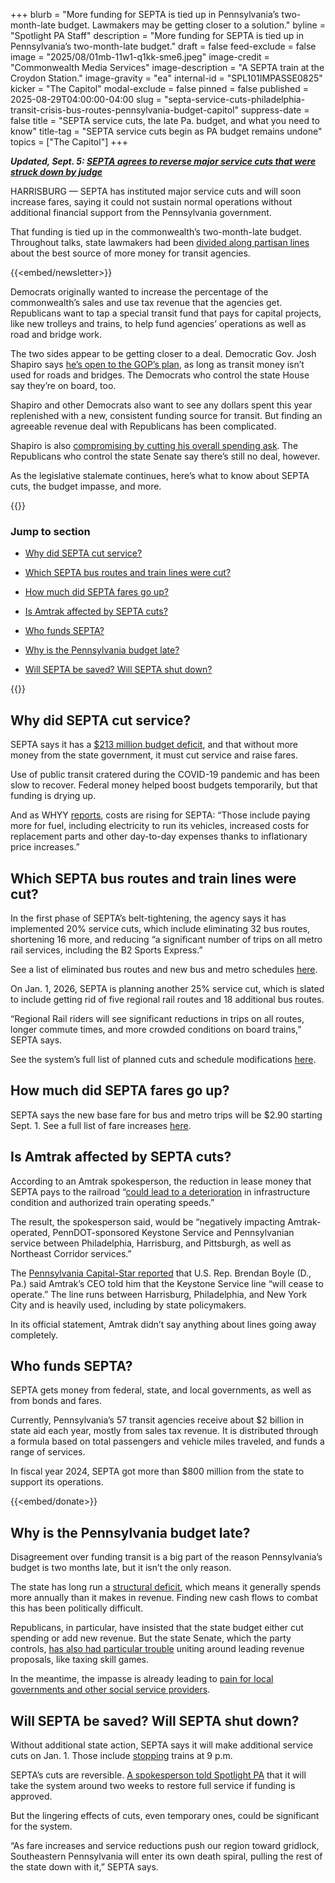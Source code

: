 +++
blurb = "More funding for SEPTA is tied up in Pennsylvania’s two-month-late budget. Lawmakers may be getting closer to a solution."
byline = "Spotlight PA Staff"
description = "More funding for SEPTA is tied up in Pennsylvania’s two-month-late budget."
draft = false
feed-exclude = false
image = "2025/08/01mb-11w1-q1kk-sme6.jpeg"
image-credit = "Commonwealth Media Services"
image-description = "A SEPTA train at the Croydon Station."
image-gravity = "ea"
internal-id = "SPL101IMPASSE0825"
kicker = "The Capitol"
modal-exclude = false
pinned = false
published = 2025-08-29T04:00:00-04:00
slug = "septa-service-cuts-philadelphia-transit-crisis-bus-routes-pennsylvania-budget-capitol"
suppress-date = false
title = "SEPTA service cuts, the late Pa. budget, and what you need to know"
title-tag = "SEPTA service cuts begin as PA budget remains undone"
topics = ["The Capitol"]
+++

<strong><em>Updated, Sept. 5: </em></strong><a href="https://www.spotlightpa.org/news/2025/09/septa-philadelphia-cuts-service-restored-court-order-capitol/"><strong><em>SEPTA agrees to reverse major service cuts that were struck down by judge</em></strong></a><strong><em></em></strong>

HARRISBURG — SEPTA has instituted major service cuts and will soon increase fares, saying it could not sustain normal operations without additional financial support from the Pennsylvania government.

That funding is tied up in the commonwealth’s two-month-late budget. Throughout talks, state lawmakers had been <a href="https://www.spotlightpa.org/news/2025/08/pennsylvania-budget-impasse-septa-transit-funding-joe-pittman-state-senate-capitol/">divided along partisan lines</a> about the best source of more money for transit agencies.

{{<embed/newsletter>}}

Democrats originally wanted to increase the percentage of the commonwealth’s sales and use tax revenue that the agencies get. Republicans want to tap a special transit fund that pays for capital projects, like new trolleys and trains, to help fund agencies’ operations as well as road and bridge work.

The two sides appear to be getting closer to a deal. Democratic Gov. Josh Shapiro says <a href="https://www.spotlightpa.org/news/2025/08/septa-cuts-josh-shapiro-transit-funding-senate-republican-plan-capitol/">he’s open to the GOP’s plan</a>, as long as transit money isn’t used for roads and bridges. The Democrats who control the state House say they’re on board, too.

Shapiro and other Democrats also want to see any dollars spent this year replenished with a new, consistent funding source for transit. But finding an agreeable revenue deal with Republicans has been complicated.

Shapiro is also <a href="https://www.spotlightpa.org/news/2025/08/governor-josh-shapiro-budget-proposal-compromise-50-billion-senate-republican-transit-capitol/">compromising by cutting his overall spending ask</a>. The Republicans who control the state Senate say there’s still no deal, however.

As the legislative stalemate continues, here’s what to know about SEPTA cuts, the budget impasse, and more.

{{<toc>}}

### Jump to section

- <a href="#spl-heading-1">Why did SEPTA cut service?</a>

- <a href="#spl-heading-2">Which SEPTA bus routes and train lines were cut?</a>

- <a href="#spl-heading-3">How much did SEPTA fares go up?</a>

- <a href="#spl-heading-4">Is Amtrak affected by SEPTA cuts?</a>

- <a href="#spl-heading-5">Who funds SEPTA?</a>

- <a href="#spl-heading-6">Why is the Pennsylvania budget late?</a>

- <a href="#spl-heading-7">Will SEPTA be saved? Will SEPTA shut down?</a>

{{</toc>}}

<h2 id="spl-heading-1">Why did SEPTA cut service?</h2>

SEPTA says it has a <a href="https://wwww.septa.org/fundingcrisis/">$213 million budget deficit</a>, and that without more money from the state government, it must cut service and raise fares.

Use of public transit cratered during the COVID-19 pandemic and has been slow to recover. Federal money helped boost budgets temporarily, but that funding is drying up.

And as WHYY <a href="https://whyy.org/articles/septa-budget-philadelphia-pennsylvania-covid-pandemic/">reports</a>, costs are rising for SEPTA: “Those include paying more for fuel, including electricity to run its vehicles, increased costs for replacement parts and other day-to-day expenses thanks to inflationary price increases.”

<h2 id="spl-heading-2">Which SEPTA bus routes and train lines were cut?</h2>

In the first phase of SEPTA’s belt-tightening, the agency says it has implemented 20% service cuts, which include eliminating 32 bus routes, shortening 16 more, and reducing “a significant number of trips on all metro rail services, including the B2 Sports Express.”

See a list of eliminated bus routes and new bus and metro schedules <a href="https://wwww.septa.org/news/bus-metro-fall-schedules/">here</a>.

On Jan. 1, 2026, SEPTA is planning another 25% service cut, which is slated to include getting rid of five regional rail routes and 18 additional bus routes.

“Regional Rail riders will see significant reductions in trips on all routes, longer commute times, and more crowded conditions on board trains,” SEPTA says.

See the system’s full list of planned cuts and schedule modifications <a href="https://wwww.septa.org/fundingcrisis/">here</a>.

<h2 id="spl-heading-3">How much did SEPTA fares go up?</h2>

SEPTA says the new base fare for bus and metro trips will be $2.90 starting Sept. 1. See a full list of fare increases <a href="https://wwww.septa.org/fundingcrisis/fare-increases/">here</a>.

<h2 id="spl-heading-4">Is Amtrak affected by SEPTA cuts?</h2>

According to an Amtrak spokesperson, the reduction in lease money that SEPTA pays to the railroad “<a href="https://www.spotlightpa.org/news/2025/08/amtrak-train-service-septa-funding-budget-cuts-keystone-capitol/">could lead to a deterioration</a> in infrastructure condition and authorized train operating speeds.”

The result, the spokesperson said, would be “negatively impacting Amtrak-operated, PennDOT-sponsored Keystone Service and Pennsylvanian service between Philadelphia, Harrisburg, and Pittsburgh, as well as Northeast Corridor services.”

The <a href="https://penncapital-star.com/economy/septa-funding-crisis-could-affect-central-pennsylvanias-amtrak-service-congressman-warns/">Pennsylvania Capital-Star reported</a> that U.S. Rep. Brendan Boyle (D., Pa.) said Amtrak’s CEO told him that the Keystone Service line “will cease to operate.” The line runs between Harrisburg, Philadelphia, and New York City and is heavily used, including by state policymakers.

In its official statement, Amtrak didn’t say anything about lines going away completely.

<h2 id="spl-heading-5">Who funds SEPTA?</h2>

SEPTA gets money from federal, state, and local governments, as well as from bonds and fares.

Currently, Pennsylvania’s 57 transit agencies receive about $2 billion in state aid each year, mostly from sales tax revenue. It is distributed through a formula based on total passengers and vehicle miles traveled, and funds a range of services.

In fiscal year 2024, SEPTA got more than $800 million from the state to support its operations.

{{<embed/donate>}}

<h2 id="spl-heading-6">Why is the Pennsylvania budget late?</h2>

Disagreement over funding transit is a big part of the reason Pennsylvania’s budget is two months late, but it isn’t the only reason.

The state has long run a <a href="https://www.spotlightpa.org/news/2024/03/pennsylvania-budget-josh-shapiro-surplus-structural-deficit-explainer/">structural deficit</a>, which means it generally spends more annually than it makes in revenue. Finding new cash flows to combat this has been politically difficult.

Republicans, in particular, have insisted that the state budget either cut spending or add new revenue. But the state Senate, which the party controls, <a href="https://www.spotlightpa.org/news/2025/06/skill-games-budget-pennsylvania-lobbyists-senate-fight-ward-pittman/">has also had particular trouble</a> uniting around leading revenue proposals, like taxing skill games.

In the meantime, the impasse is already leading to <a href="https://www.spotlightpa.org/news/2025/08/budget-impasse-pennsylvania-funding-libraries-foster-care-schools-capitol/">pain for local governments and other social service providers</a>.

<h2 id="spl-heading-7">Will SEPTA be saved? Will SEPTA shut down?</h2>

Without additional state action, SEPTA says it will make additional service cuts on Jan. 1. Those include <a href="https://billypenn.com/2025/08/24/septa-cuts-routes-fares-august-2025/">stopping</a> trains at 9 p.m.

SEPTA’s cuts are reversible. <a href="https://www.spotlightpa.org/news/2025/08/pennsylvania-septa-transit-cuts-service-reduction-budget-crisis-capitol/">A spokesperson told Spotlight PA</a> that it will take the system around two weeks to restore full service if funding is approved.

But the lingering effects of cuts, even temporary ones, could be significant for the system.

“As fare increases and service reductions push our region toward gridlock, Southeastern Pennsylvania will enter its own death spiral, pulling the rest of the state down with it,” SEPTA says.

